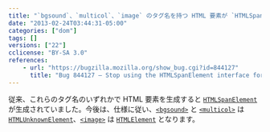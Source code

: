 ```yaml
---
title: "`bgsound`、`multicol`、`image` のタグ名を持つ HTML 要素が `HTMLSpanElement` インターフェイスを使用しなくなりました"
date: "2013-02-24T03:44:31-05:00"
categories: ["dom"]
tags: []
versions: ["22"]
cclicense: "BY-SA 3.0"
references:
    - url: "https://bugzilla.mozilla.org/show_bug.cgi?id=844127"
      title: "Bug 844127 – Stop using the HTMLSpanElement interface for bgsound, multicol, image"
---
```

従来、これらのタグ名のいずれかで HTML 要素を生成すると [`HTMLSpanElement`](https://developer.mozilla.org/ja/docs/Web/API/HTMLSpanElement) が生成されていました。今後は、仕様に従い、[`<bgsound>`](https://developer.mozilla.org/ja/docs/Web/HTML/Element/bgsound) と [`<multicol>`](https://developer.mozilla.org/ja/docs/Web/HTML/Element/multicol) は [`HTMLUnknownElement`](https://developer.mozilla.org/ja/docs/Web/API/HTMLUnknownElement)、[`<image>`](https://developer.mozilla.org/ja/docs/Web/HTML/Element/image) は [`HTMLElement`](https://developer.mozilla.org/ja/docs/Web/API/HTMLElement) となります。
